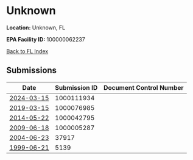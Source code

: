 # Unknown

**Location:** Unknown, FL

**EPA Facility ID:** 100000062237

[Back to FL Index](../../index.md)

## Submissions

| Date | Submission ID | Document Control Number |
|------|--------------|-------------------------|
| [2024-03-15](submissions/1000111934.md) | 1000111934 |  |
| [2019-03-15](submissions/1000076985.md) | 1000076985 |  |
| [2014-05-22](submissions/1000042795.md) | 1000042795 |  |
| [2009-06-18](submissions/1000005287.md) | 1000005287 |  |
| [2004-06-23](submissions/37917.md) | 37917 |  |
| [1999-06-21](submissions/5139.md) | 5139 |  |
